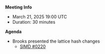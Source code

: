 **Meeting Info**
- March 21, 2025 19:00 UTC 
- Duration: 30 minutes

**Agenda**

- Brooks presented the lattice hash changes
  - [SIMD #0220](https://github.com/solana-foundation/solana-improvement-documents/blob/96f6499ca645d185e38dd41154995bbdb64b763b/proposals/0220-snapshots-use-accounts-lattice-hash.md#L4)

